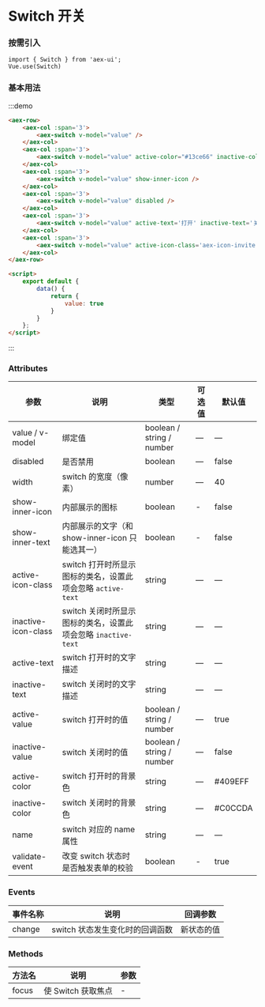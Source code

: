 # Switch 开关

### 按需引入

```
import { Switch } from 'aex-ui';
Vue.use(Switch)
```

### 基本用法

:::demo

```html
<aex-row>
    <aex-col :span='3'>
        <aex-switch v-model="value" />
    </aex-col>
    <aex-col :span='3'>
        <aex-switch v-model="value" active-color="#13ce66" inactive-color="#ff4949" showInnerText />
    </aex-col>
    <aex-col :span='3'>
        <aex-switch v-model="value" show-inner-icon />
    </aex-col>
    <aex-col :span='3'>
        <aex-switch v-model="value" disabled />
    </aex-col>
    <aex-col :span='3'>
        <aex-switch v-model="value" active-text='打开' inactive-text='关闭' />
    </aex-col>
    <aex-col :span='3'>
        <aex-switch v-model="value" active-icon-class='aex-icon-invite' inactive-icon-class='aex-icon-huoli' />
    </aex-col>
</aex-row>

<script>
    export default {
        data() {
            return {
                value: true
            }
        }
    };
</script>
```

:::

### Attributes

| 参数      | 说明    | 类型      | 可选值       | 默认值   |
|---------- |-------- |---------- |-------------  |-------- |
| value / v-model | 绑定值 | boolean / string / number | — | — |
| disabled  | 是否禁用    | boolean   | — | false   |
| width  | switch 的宽度（像素）    | number   | — | 40 |
| show-inner-icon  | 内部展示的图标     | boolean   | - | false |
| show-inner-text  | 内部展示的文字（和show-inner-icon 只能选其一）    | boolean   | - | false |
| active-icon-class  | switch 打开时所显示图标的类名，设置此项会忽略 `active-text` | string   | — | — |
| inactive-icon-class  | switch 关闭时所显示图标的类名，设置此项会忽略 `inactive-text` | string   | — | — |
| active-text  | switch 打开时的文字描述    | string   | — | — |
| inactive-text  | switch 关闭时的文字描述    | string   | — | — |
| active-value  | switch 打开时的值    | boolean / string / number | — | true |
| inactive-value  | switch 关闭时的值    | boolean / string / number | — | false |
| active-color  | switch 打开时的背景色    | string   | — | #409EFF |
| inactive-color  | switch 关闭时的背景色    | string   | — | #C0CCDA |
| name            | switch 对应的 name 属性    | string   | — | — |
| validate-event  | 改变 switch 状态时是否触发表单的校验     | boolean   | - | true |

### Events

| 事件名称      | 说明    | 回调参数      |
|---------- |-------- |---------- |
| change  | switch 状态发生变化时的回调函数    | 新状态的值 |

### Methods

| 方法名 | 说明 | 参数 |
| ---- | ---- | ---- |
| focus | 使 Switch 获取焦点 | - |
